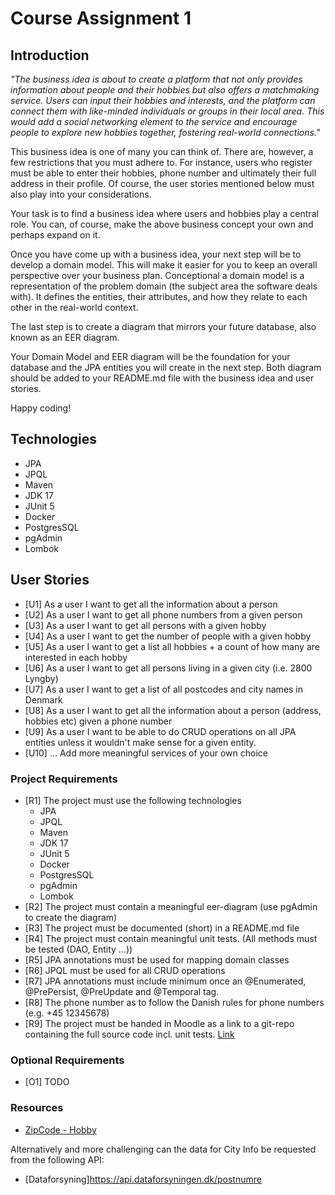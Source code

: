 # Course Assignment 1

## Introduction

_"The business idea is about to create a platform that not only provides information about people 
and their hobbies but also offers a matchmaking service. Users can input their hobbies and interests, and the 
platform can connect them with like-minded individuals or groups in their local area. This would add a social 
networking element to the service and encourage people to explore new hobbies together, fostering real-world connections."_

This business idea is one of many you can think of. There are, however, a few restrictions that you must adhere to.
For instance, users who register must be able to enter their hobbies, phone number and ultimately their full address in their profile.
Of course, the user stories mentioned below must also play into your considerations.

Your task is to find a business idea where users and hobbies play a central role. You can, of course, make the above 
business concept your own and perhaps expand on it.

Once you have come up with a business idea, your next step will be to develop a domain model. This will make it easier 
for you to keep an overall perspective over your business plan. Conceptional a domain model is a representation of the
problem domain (the subject area the software deals with). It defines the entities, their attributes, and how they relate to each other in the real-world context.



The last step is to create a diagram that mirrors your future database, also known as an EER diagram.

Your Domain Model and EER diagram will be the foundation for your database and the JPA entities you will create in the next step. Both
diagram should be added to your README.md file with the business idea and user stories.

Happy coding!


## Technologies

- JPA
- JPQL
- Maven
- JDK 17
- JUnit 5
- Docker
- PostgresSQL
- pgAdmin
- Lombok

## User Stories

- [U1] As a user I want to get all the information about a person
- [U2] As a user I want to get all phone numbers from a given person
- [U3] As a user I want to get all persons with a given hobby
- [U4] As a user I want to get the number of people with a given hobby
- [U5] As a user I want to get a list all hobbies + a count of how many are interested in each hobby
- [U6] As a user I want to get all persons living in a given city (i.e. 2800 Lyngby)
- [U7] As a user I want to get a list of all postcodes and city names in Denmark
- [U8] As a user I want to get all the information about a person (address, hobbies etc) given a phone number
- [U9] As a user I want to be able to do CRUD operations on all JPA entities unless it wouldn't make sense for a given entity.
- [U10] … Add more meaningful services of your own choice 

### Project Requirements

- [R1] The project must use the following technologies
    - JPA
    - JPQL
    - Maven
    - JDK 17
    - JUnit 5
    - Docker
    - PostgresSQL
    - pgAdmin
    - Lombok
- [R2] The project must contain a meaningful eer-diagram (use pgAdmin to create the diagram)
- [R3] The project must be documented (short) in a README.md file 
- [R4] The project must contain meaningful unit tests. (All methods must be tested (DAO, Entity ...))
- [R5] JPA annotations must be used for mapping domain classes
- [R6] JPQL must be used for all CRUD operations
- [R7] JPA annotations must include minimum once an @Enumerated, @PrePersist, @PreUpdate and @Temporal tag.
- [R8] The phone number as to follow the Danish rules for phone numbers (e.g. +45 12345678)
- [R9] The project must be handed in Moodle as a link to a git-repo containing the full source code incl. unit tests. [Link](#)

### Optional Requirements

- [O1] TODO


### Resources

- [ZipCode - Hobby](https://github.com/dat3startcode/dataForCA-2 )

Alternatively and more challenging can the data for City Info be requested from the following API:
- [Dataforsyning]https://api.dataforsyningen.dk/postnumre

